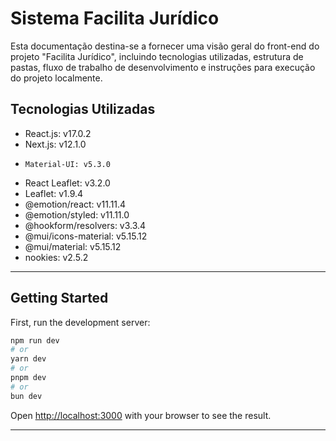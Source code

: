# Sistema Facilita Jurídico

Esta documentação destina-se a fornecer uma visão geral do front-end do projeto "Facilita Jurídico", incluindo tecnologias utilizadas, estrutura de pastas, fluxo de trabalho de desenvolvimento e instruções para execução do projeto localmente.


[//]: # (## Visão geral:)

[//]: # ()
[//]: # (<video width="640" height="360" controls>)

[//]: # (  <source src="https://github.com/JoaoIto/facilita-juridico_front/public/videoSistema.mp4" type="video/mp4">)

[//]: # (  Seu navegador não suporta o elemento de vídeo.)

[//]: # (</video>)

## Tecnologias Utilizadas

- React.js: v17.0.2
- Next.js: v12.1.0
-     Material-UI: v5.3.0
- React Leaflet: v3.2.0
- Leaflet: v1.9.4
- @emotion/react: v11.11.4
- @emotion/styled: v11.11.0
- @hookform/resolvers: v3.3.4
- @mui/icons-material: v5.15.12
- @mui/material: v5.15.12
- nookies: v2.5.2
           
---
## Getting Started

First, run the development server:

```bash
npm run dev
# or
yarn dev
# or
pnpm dev
# or
bun dev
```

Open [http://localhost:3000](http://localhost:3000) with your browser to see the result.

---